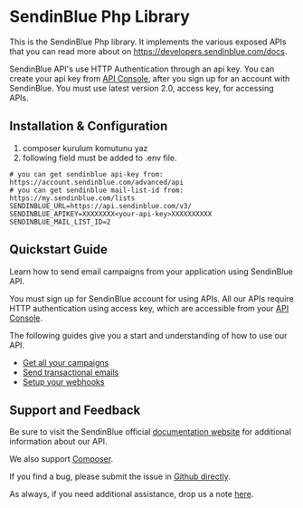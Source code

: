 # SendinBlue Php Library

This is the SendinBlue Php library. It implements the various exposed APIs that you can read more about on https://developers.sendinblue.com/docs.

SendinBlue API's use HTTP Authentication through an api key. You can create your api key from [API Console](https://my.sendinblue.com/advanced/apikey), after you sign up for an account with SendinBlue. You must use latest version 2.0, access key, for accessing APIs.

## Installation & Configuration
1. composer kurulum komutunu yaz
2. following field must be added to .env file.
```
# you can get sendinblue api-key from: https://account.sendinblue.com/advanced/api
# you can get sendinblue mail-list-id from: https://my.sendinblue.com/lists
SENDINBLUE_URL=https://api.sendinblue.com/v3/
SENDINBLUE_APIKEY=XXXXXXXX<your-api-key>XXXXXXXXXX
SENDINBLUE_MAIL_LIST_ID=2
```
## Quickstart Guide

Learn how to send email campaigns from your application using SendinBlue API.

You must sign up for SendinBlue account for using APIs. All our APIs require HTTP authentication using access key, which are accessible from your [API Console](https://my.sendinblue.com/advanced/apikey).

The following guides give you a start and understanding of how to use our API.

 * [Get all your campaigns](https://apidocs.sendinblue.com/how-to-get-all-you-campaigns/)
 * [Send transactional emails](https://apidocs.sendinblue.com/tutorial-sending-transactional-email/)
 * [Setup your webhooks](https://apidocs.sendinblue.com/how-to-setup-webhooks/)


## Support and Feedback

Be sure to visit the SendinBlue official [documentation website](https://apidocs.sendinblue.com) for additional information about our API.

We also support [Composer](https://packagist.org/packages/mailin-api/mailin-api-php).

If you find a bug, please submit the issue in [Github directly](https://github.com/mailin-api/mailin-api-php/issues). 

As always, if you need additional assistance, drop us a note [here](https://apidocs.sendinblue.com/support/).
